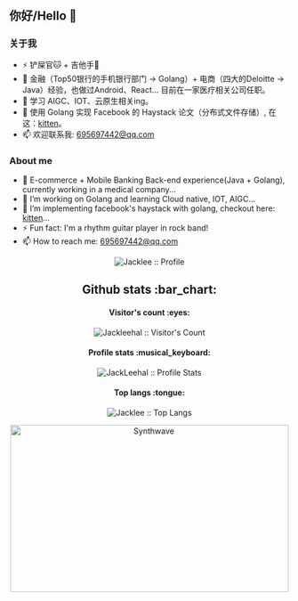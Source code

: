 ## 你好/Hello 👋

### 关于我
- ⚡ 铲屎官🐱 + 吉他手🎸
- 🌱 金融（Top50银行的手机银行部门 -> Golang）+ 电商（四大的Deloitte -> Java）经验，也做过Android、React... 目前在一家医疗相关公司任职。
- 🤔 学习 AIGC、IOT、云原生相关ing。
- 💬 使用 Golang 实现 Facebook 的 Haystack 论文（分布式文件存储）, 在这：[kitten](https://github.com/JackLeeHal/kitten)。
- 📫 欢迎联系我: 695697442@qq.com

### About me
- 🌱 E-commerce + Mobile Banking Back-end experience(Java + Golang), currently working in a medical company...
- 🤔 I’m working on Golang and learning Cloud native, IOT, AIGC...
- 💬 I’m implementing facebook's haystack with golang, checkout here: [kitten](https://github.com/JackLeeHal/kitten)...
- ⚡ Fun fact: I'm a rhythm guitar player in rock band!
- 📫 How to reach me: 695697442@qq.com

<p align="center"><img src="https://github-profile-trophy.vercel.app/?username=JackLeeHal&column=8&theme=onedark" alt="Jacklee :: Profile"/></p>

<h2 align="center">Github stats :bar_chart:</h2>

<h4 align="center">Visitor's count :eyes:</h4>

<p align="center"><img src="https://profile-counter.glitch.me/{Jackleehal}/count.svg" alt="Jackleehal :: Visitor's Count" /></p>

<h4 align="center">Profile stats :musical_keyboard:</h4>

<p align="center"><img src="https://github-readme-stats.vercel.app/api?username=Jackleehal&show_icons=true&theme=synthwave" alt="JackLeehal :: Profile Stats" /></p>

<h4 align="center">Top langs :tongue:</h4>

<p align="center"><img src="https://github-readme-stats.vercel.app/api/top-langs/?username=JackLeeHal&langs_count=10&theme=tokyonight&layout=compact" alt="Jacklee :: Top Langs" /></p>

<p align="center"><img src="https://thumbs.gfycat.com/GoodnaturedFondGaur-size_restricted.gif" alt="Synthwave" height="300" width="500"></p>

